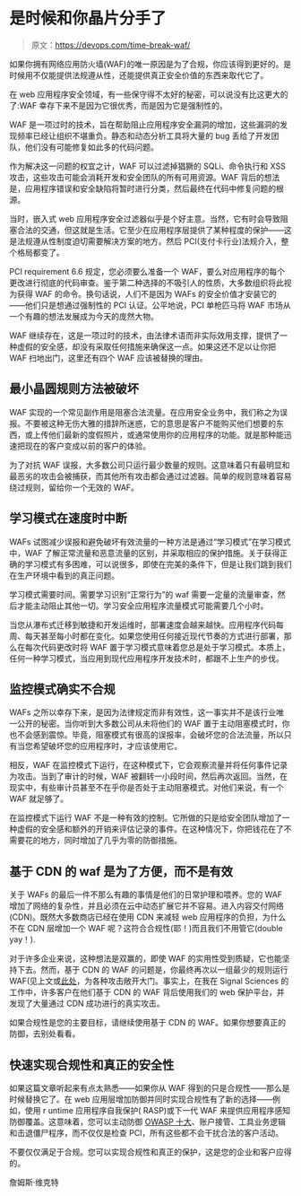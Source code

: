 # 是时候和你晶片分手了

> 原文：<https://devops.com/time-break-waf/>

如果你拥有网络应用防火墙(WAF)的唯一原因是为了合规，你应该得到更好的。是时候用不仅能提供法规遵从性，还能提供真正安全价值的东西来取代它了。

在 web 应用程序安全领域，有一些保守得不太好的秘密，可以说没有比这更大的了:WAF 幸存下来不是因为它很优秀，而是因为它是强制性的。

WAF 是一项过时的技术，旨在帮助阻止应用程序安全漏洞的增加，这些漏洞的发现频率已经让组织不堪重负。静态和动态分析工具将大量的 bug 丢给了开发团队，他们没有可能修复如此多的代码问题。

作为解决这一问题的权宜之计，WAF 可以过滤掉猖獗的 SQLi、命令执行和 XSS 攻击，这些攻击可能会消耗开发和安全团队的所有可用资源。WAF 背后的想法是，应用程序错误和安全缺陷将暂时进行分类，然后最终在代码中修复问题的根源。

当时，嵌入式 web 应用程序安全过滤器似乎是个好主意。当然，它有时会导致阻塞合法的交通，但这就是生活。它至少在应用程序层提供了某种程度的保护——这是法规遵从性制度迫切需要解决方案的地方。然后 PCI(支付卡行业)法规介入，整个格局都变了。

PCI requirement 6.6 规定，您必须要么准备一个 WAF，要么对应用程序的每个更改进行彻底的代码审查。鉴于第二种选择的不吸引人的性质，大多数组织将此视为获得 WAF 的命令。换句话说，人们不是因为 WAFs 的安全价值才安装它的——他们只是想通过强制性的 PCI 认证。公平地说，PCI 单枪匹马将 WAF 市场从一个有趣的想法发展成为今天的庞然大物。

WAF 继续存在，这是一项过时的技术，由法律术语而非实际效用支撑，提供了一种虚假的安全感，却没有采取任何措施来确保这一点。如果这还不足以让你把 WAF 扫地出门，这里还有四个 WAF 应该被替换的理由。

## **最小晶圆规则方法被破坏**

WAF 实现的一个常见副作用是阻塞合法流量。在应用安全业务中，我们称之为误报。不要被这种无伤大雅的措辞所迷惑，它的意思是客户不能购买他们想要的东西，或上传他们最新的度假照片，或通常使用你的应用程序的功能。就是那种能迅速把现在的客户变成以前的客户的体验。

为了对抗 WAF 误报，大多数公司只运行最少数量的规则。这意味着只有最明显和最恶劣的攻击会被捕获，而其他所有攻击都会通过过滤器。简单的规则意味着容易绕过规则，留给你一个无效的 WAF。

## **学习模式在速度**时中断

WAFs 试图减少误报和避免破坏有效流量的一种方法是通过“学习模式”在学习模式中，WAF 了解正常流量和恶意流量的区别，并采取相应的保护措施。关于获得正确的学习模式有多困难，可以说很多，即使在完美的条件下，但是让我们跳到我们在生产环境中看到的真正问题。

学习模式需要时间。需要学习识别“正常行为”的 waf 需要一定量的流量审查，然后才能主动阻止其他一切。学习安全应用程序流量模式可能需要几个小时。

当您从瀑布式迁移到敏捷和开发运维时，部署速度会越来越快。应用程序代码每周、每天甚至每小时都在变化。如果您使用任何接近现代节奏的方式进行部署，那么在每次代码更改时将 WAF 置于学习模式意味着您总是处于学习模式。本质上，任何一种学习模式，当应用到现代应用程序开发技术时，都跟不上生产的步伐。

## **监控模式确实不合规**

WAFs 之所以幸存下来，是因为法律规定而非有效性，这一事实并不是该行业唯一公开的秘密。当你听到大多数公司从未将他们的 WAF 置于主动阻塞模式时，你也不会感到震惊。毕竟，阻塞模式有很高的误报率，会破坏您的合法流量，所以只有当您希望破坏您的应用程序时，才应该使用它。

相反，WAF 在监控模式下运行，在这种模式下，它会观察流量并将任何事件记录为攻击。当到了审计的时候，WAF 被翻转一小段时间，然后再次返回。当然，在现实中，有些审计员甚至不在乎你是否处于主动阻塞模式。对他们来说，有一个 WAF 就足够了。

在监控模式下运行 WAF 不是一种有效的控制。它所做的只是给安全团队增加了一种虚假的安全感和额外的开销来评估记录的事件。在这种情况下，你把钱花在了不需要花的地方，同时增加了几乎为零的防御措施。

## **基于 CDN 的 waf 是为了方便，而不是有效**

关于 WAFs 的最后一件不那么有趣的事情是他们的日常护理和喂养。您的 WAF 增加了网络的复杂性，并且必须在云中动态扩展它并不容易。进入内容交付网络(CDN)。既然大多数商店已经在使用 CDN 来减轻 web 应用程序的负担，为什么不在 CDN 层增加一个 WAF 呢？这符合合规性(耶！)而且我们不用管它(double yay！).

对于许多企业来说，这种想法是双赢的，即使 WAF 的实用性受到质疑，它也能坚持下去。然而，基于 CDN 的 WAF 的问题是，你最终再次以一组最少的规则运行 WAF(见上文或[此处](https://labs.signalsciences.com/six-reasons-application-defense-doesnt-belong-edge)，为各种攻击敞开大门。事实上，在我在 Signal Sciences 的工作中，许多客户在他们基于 CDN 的 WAF 背后使用我们的 web 保护平台，并发现了大量通过 CDN 成功进行的真实攻击。

如果合规性是您的主要目标，请继续使用基于 CDN 的 WAF。如果你想要真正的防御，去别处看看。

## **快速实现合规性和真正的安全性**

如果这篇文章听起来有点太熟悉——如果你从 WAF 得到的只是合规性——那么是时候替换它了。在 web 应用层增加防御并同时实现合规性有了新的选择——例如，使用 r untime 应用程序自我保护( RASP)或下一代 WAF 来提供应用程序感知防御覆盖。这意味着，您可以主动防御 [OWASP 十大](https://www.owasp.org/index.php/Category:OWASP_Top_Ten_Project)、账户接管、工具业务逻辑和击退僵尸程序，而不仅仅是检查 PCI，所有这些都不会干扰合法的客户活动。

不要仅仅满足于合规。您可以实现合规性和真正的保护，这是您的企业和客户应得的。

詹姆斯·维克特